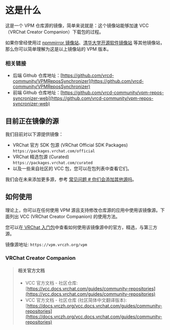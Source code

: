 # 这是什么

这是一个 VPM 仓库源的镜像，简单来说就是：这个镜像站能够加速 VCC（VRChat Creator Companion）下载包的过程。

如果你曾经使用过 [npmmirror 镜像站](https://npmmirror.com/)、[清华大学开源软件镜像站](https://mirrors.tuna.tsinghua.edu.cn/) 等其他镜像站，那么你可以简单理解为这是以上镜像站的 VPM 版本。

### 相关链接

- 后端 Github 仓库地址：[https://github.com/vrcd-community/VPMReposSynchronizer](https://github.com/vrcd-community/VPMReposSynchronizer)
- 前端 Github 仓库地址：[https://github.com/vrcd-community/vpm-repos-syncronizer-web](https://github.com/vrcd-community/vpm-repos-syncronizer-web)

## 目前正在镜像的源

我们目前对以下源提供镜像：

- VRChat 官方 SDK 包源 (VRChat Official SDK Packages)  
  `https://packages.vrchat.com/official`
- VRChat 精选包源 (Curated)  
  `https://packages.vrchat.com/curated`
- 以及一些来自社区的 VCC 包，您可以在包列表中查看它们。

我们会在未来添加更多源，参考 [常见问题 # 你们会添加其他源吗](faq#你们会添加其他源吗)。

## 如何使用

理论上，你可以在任何使用 VPM 源且支持修改仓库源的应用中使用该镜像源。下面列出 VCC (VRChat Creator Companion) 的使用方法。

您可以在[ VRChat 入门包](https://docs.qq.com/aio/DQlVwTlZPckZPT050?p=FZ2a1bDeoF5HQx5pduXmb4)中查看如何使用该镜像源中的官方，精选，与第三方源。

镜像源地址: `https://vpm.vrczh.org/vpm`

### VRChat Creator Companion

> #### 相关官方文档
>
> - VCC 官方文档 - 社区仓库: [https://vcc.docs.vrchat.com/guides/community-repositories](https://vcc.docs.vrchat.com/guides/community-repositories)
> - VCC 官方文档 - 社区仓库 (社区简体中文翻译版本): [https://docs.vrczh.org/vcc.docs.vrchat.com/guides/community-repositories](https://docs.vrczh.org/vcc.docs.vrchat.com/guides/community-repositories)

<!--
1. 打开你的 VCC (VRChat Creator Companion)，并点击 `Settings` 按钮打开设置。
    ![VCC (VRChat Creator Companion) 首页](/images/setup-guide/setup-guide-vcc-1.png)
2. 在设置中点击 `Packages` 选项卡。
    ![VCC (VRChat Creator Companion) 设置首页](/images/setup-guide/setup-guide-vcc-2.png)
3. 取消勾选 `Official` 和 `Curated` 项的勾选框。
    ![VCC (VRChat Creator Companion) 设置包页](/images/setup-guide/setup-guide-vcc-3.png)
4. 点击页面上的 `Add Repository` 按钮，并在出现的输入框中输入 `https://vpm.vrczh.org/vpm`，然后点击 `Add` 按钮。
   ![VCC (VRChat Creator Companion) 设置页添加包仓库 - 输入 URL](/images/setup-guide/setup-guide-vcc-4.png)
5. 在弹出的窗口中点击 `I Understand, Add Repository`。
   ![VCC (VRChat Creator Companion) 设置页添加包仓库 - 确认](/images/setup-guide/setup-guide-vcc-5.png)
6. 大功告成，你现在可以正常执行安装/更新包和创建/迁移项目操作了。
   ![VCC (VRChat Creator Companion) 设置页添加包仓库 - 完成](/images/setup-guide/setup-guide-vcc-6.png)
-->